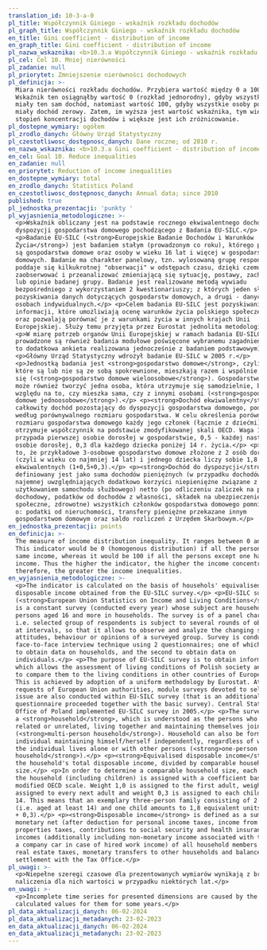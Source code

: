 ```yaml
---
translation_id: 10-3-a-0
pl_title: Współczynnik Giniego - wskaźnik rozkładu dochodów
pl_graph_title: Współczynnik Giniego - wskaźnik rozkładu dochodów
en_title: Gini coefficient - distribution of income
en_graph_title: Gini coefficient - distribution of income
pl_nazwa_wskaznika: <b>10.3.a Współczynnik Giniego - wskaźnik rozkładu dochodów</b>
pl_cel: Cel 10. Mniej nierówności
pl_zadanie: null
pl_priorytet: Zmniejszenie nierówności dochodowych
pl_definicja: >-
  Miara nierówności rozkładu dochodów. Przybiera wartość między 0 a 100.
  Wskaźnik ten osiągnąłby wartość 0 (rozkład jednorodny), gdyby wszystkie osoby
  miały ten sam dochód, natomiast wartość 100, gdyby wszystkie osoby poza jedną
  miały dochód zerowy. Zatem, im wyższa jest wartość wskaźnika, tym większy jest
  stopień koncentracji dochodów i większe jest ich zróżnicowanie.
pl_dostepne_wymiary: ogółem
pl_zrodlo_danych: Główny Urząd Statystyczny
pl_czestotliwosc_dostępnosc_danych: Dane roczne; od 2010 r.
en_nazwa_wskaznika: <b>10.3.a Gini coefficient - distribution of income</b>
en_cel: Goal 10. Reduce inequalities
en_zadanie: null
en_priorytet: Reduction of income inequalities
en_dostepne_wymiary: total
en_zrodlo_danych: Statistics Poland
en_czestotliwosc_dostępnosc_danych: Annual data; since 2010
published: true
pl_jednostka_prezentacji: 'punkty '
pl_wyjasnienia_metodologiczne: >-
  <p>Wskaźnik obliczany jest na podstawie rocznego ekwiwalentnego dochodu do
  dyspozycji gospodarstwa domowego pochodzącego z Badania EU-SILC.</p>
  <p>Badanie EU-SILC (<strong>Europejskie Badanie Dochodów i Warunków
  Życia</strong>) jest badaniem stałym (prowadzonym co roku), którego podmiotem
  są gospodarstwa domowe oraz osoby w wieku 16 lat i więcej w gospodarstwach
  domowych. Badanie ma charakter panelowy, tzn. wylosowaną grupę respondentów
  poddaje się kilkukrotnej "obserwacji" w odstępach czasu, dzięki czemu można
  zaobserwować i przeanalizować zmieniającą się sytuację, postawy, zachowania
  lub opinie badanej grupy. Badanie jest realizowane metodą wywiadu
  bezpośredniego z wykorzystaniem 2 kwestionariuszy; z których jeden służy do
  pozyskiwania danych dotyczących gospodarstw domowych, a drugi - danych o
  osobach indywidualnych.</p> <p>Celem badania EU-SILC jest pozyskiwanie
  informacji, które umożliwiają ocenę warunków życia polskiego społeczeństwa
  oraz pozwalają porównać je z warunkami życia w innych krajach Unii
  Europejskiej. Służy temu przyjęta przez Eurostat jednolita metodologia.</p>
  <p>W miarę potrzeb organów Unii Europejskiej w ramach badania EU-SILC
  prowadzone są również badania modułowe poświęcone wybranemu zagadnieniu (jest
  to dodatkowa ankieta realizowana jednocześnie z badaniem podstawowym).</p>
  <p>Główny Urząd Statystyczny wdrożył badanie EU-SILC w 2005 r.</p>
  <p>Jednostką badania jest <strong>gospodarstwo domowe</strong>, czyli osoby,
  które są lub nie są ze sobą spokrewnione, mieszkają razem i wspólnie utrzymują
  się (<strong>gospodarstwo domowe wieloosobowe</strong>). Gospodarstwo domowe
  może również tworzyć jedna osoba, która utrzymuje się samodzielnie, bez
  względu na to, czy mieszka sama, czy z innymi osobami (<strong>gospodarstwo
  domowe jednoosobowe</strong>).</p> <p><strong>Dochód ekwiwalentny</strong> to
  całkowity dochód pozostający do dyspozycji gospodarstwa domowego, podzielony
  według porównywalnego rozmiaru gospodarstwa. W celu określenia porównywalnego
  rozmiaru gospodarstwa domowego każdy jego członek (łącznie z dziećmi)
  otrzymuje współczynnik na podstawie zmodyfikowanej skali OECD. Waga 1,0
  przypada pierwszej osobie dorosłej w gospodarstwie, 0,5 - każdej następnej
  osobie dorosłej, 0,3 dla każdego dziecka poniżej 14 r. życia.</p> <p>Oznacza
  to, że przykładowe 3-osobowe gospodarstwo domowe złożone z 2 osób dorosłych
  (czyli w wieku co najmniej 14 lat) i jednego dziecka liczy sobie 1,8 jednostek
  ekwiwalentnych (1+0,5+0,3).</p> <p><strong>Dochód do dyspozycji</strong>
  definiowany jest jako suma dochodów pieniężnych (w przypadku dochodów z pracy
  najemnej uwzględniających dodatkowo korzyści niepieniężne związane z
  użytkowaniem samochodu służbowego) netto (po odliczeniu zaliczek na podatek
  dochodowy, podatków od dochodów z własności, składek na ubezpieczenie
  społeczne, zdrowotne) wszystkich członków gospodarstwa domowego pomniejszona
  o: podatki od nieruchomości, transfery pieniężne przekazane innym
  gospodarstwom domowym oraz saldo rozliczeń z Urzędem Skarbowym.</p>
en_jednostka_prezentacji: points
en_definicja: >-
  The measure of income distribution inequality. It ranges between 0 and 100).
  This indicator would be 0 (homogenous distribution) if all the persons had the
  same income, whereas it would be 100 if all the persons except one had zero
  income. Thus the higher the indicator, the higher the income concentration and
  therefore, the greater the income inequalities.
en_wyjasnienia_metodologiczne: >-
  <p>The indicator is calculated on the basis of househols' equivalised
  disposable income obtained from the EU-SILC survey.</p> <p>EU-SILC survey
  (<strong>European Union Statistics on Income and Living Conditions</strong>)
  is a constant survey (conducted every year) whose subject are households and
  persons aged 16 and more in households. The survey is of a panel character,
  i.e. selected group of respondents is subject to several rounds of observation
  at intervals, so that it allows to observe and analyze the changing situation,
  attitudes, behaviour or opinions of a surveyed group. Survey is conducted by
  face-to-face interview technique using 2 questionnaires; one of which is used
  to obtain data on households, and the second to obtain data on
  individuals.</p> <p>The purpose of EU-SILC survey is to obtain information
  which allows the assessment of living conditions of Polish society and allows
  to compare them to the living conditions in other countries of European Union.
  This is achieved by adoption of a uniform methodology by Eurostat. At current
  requests of European Union authorities, module surveys devoted to selected
  issue are also conducted within EU-SILC survey (that is an additional
  questionnaire proceeded together with the basic survey). Central Statistical
  Office of Poland implemented EU-SILC survey in 2005.</p> <p>The survey unit is
  a <strong>household</strong>, which is understood as the persons who may be
  related or unrelated, living together and maintaining themselves jointly
  (<strong>multi-person household</strong>). Household can also be formed by one
  individual maintaining himself/herself independently, regardless of whether
  the individual lives alone or with other persons (<strong>one-person
  household</strong>).</p> <p><strong>Equivalised disposable income</strong> is
  the household's total disposable income, divided by comparable household
  size.</p> <p>In order to determine a comparable household size, each member of
  the household (including children) is assigned with a coefficient based on
  modified OECD scale. Weight 1,0 is assigned to the first adult, weight 0,5 is
  assigned to every next adult and weight 0,3 is assigned to each child under
  14. This means that an exemplary three-person family consisting of 2 adults
  (i.e. aged at least 14) and one child amounts to 1,8 equivalent units (1+ 0,5
  + 0,3).</p> <p><strong>Disposable income</strong> is defined as a sum of
  monetary net (after deduction for personal income taxes, income from
  properties taxes, contributions to social security and health insurance)
  incomes (additionally including non-monetary income associated with the use of
  a company car in case of hired work income) of all household members less:
  real estate taxes, monetary transfers to other households and balance of
  settlement with the Tax Office.</p>
pl_uwagi: >-
  <p>Niepełne szeregi czasowe dla prezentowanych wymiarów wynikają z braku
  naliczenia dla nich wartości w przypadku niektórych lat.</p>
en_uwagi: >-
  <p>Incomplete time series for presented dimensions are caused by the lack of
  calculated values for them for some years.</p>
pl_data_aktualizacji_danych: 06-02-2024
pl_data_aktualizacji_metadanych: 23-02-2023
en_data_aktualizacji_danych: 06-02-2024
en_data_aktualizacji_metadanych: 23-02-2023
---
```

